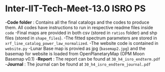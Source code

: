 # Inter-IIT-Tech-Meet-13.0 ISRO PS
-**Code folder** : Contains all the final catalogs and the codes to produce them. All codes have instructions to run in respective readme files inside `code`
-Final maps are provided in both csv (stored in `ratios` folder) and shp files (stored in `shape_files`).
-The fitted spectrum parameters are stored in `xrf_line_catalog_power_law_normalized`.
-The website code is contained in `website.py`
-Lunar Base map is provied as jpg (`basemap2.jpg`) and the basemap for website is loaded from OpenPlanetaryMap (OPM Moon Basemap v0.1)
-**Report** : The report can be found at `30_h4_isro_endterm.pdf`
-**Journal** : The journal can be found at `30_h4_isro_endterm_journal.pdf`
